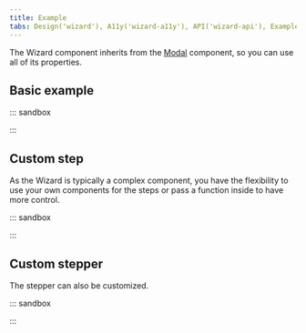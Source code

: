 ```yaml
---
title: Example
tabs: Design('wizard'), A11y('wizard-a11y'), API('wizard-api'), Example('wizard-code'), Changelog('wizard-changelog')
---
```


The Wizard component inherits from the [Modal](/components/modal/modal-api) component, so you can use all of its properties.

## Basic example

::: sandbox

<script lang="tsx">
import React, { useState } from 'react';
import Wizard from '@semcore/ui/wizard';
import Button from '@semcore/ui/button';
import { Flex } from '@semcore/ui/flex-box';
import ArrowRight from '@semcore/ui/icon/ArrowRight/m';
import ArrowLeft from '@semcore/ui/icon/ArrowLeft/m';

const steps = [{ title: 'Step 1' }, { title: 'Step 2' }, { title: 'Step 3' }];

const Demo = () => {
  const [step, setStep] = useState(1);
  const [visible, setVisible] = useState(false);
  const handleOpen = () => setVisible(true);
  const handleClose = () => setVisible(false);

  return (
    <>
      <Button use='primary' onClick={handleOpen}>
        Open modal
      </Button>
      <Wizard visible={visible} step={step} w={600} onClose={handleClose}>
        <Wizard.Sidebar title='Header'>
          <Wizard.Stepper step={1} onActive={setStep} completed>
            Step 1
          </Wizard.Stepper>
          <Wizard.Stepper step={2} onActive={setStep}>
            Step 2
          </Wizard.Stepper>
          <Wizard.Stepper step={3} onActive={setStep}>
            Step 3
          </Wizard.Stepper>
        </Wizard.Sidebar>
        <Wizard.Content tag={Flex} direction='column' justifyContent='space-between'>
          <Wizard.Step step={1}>Step 1</Wizard.Step>
          <Wizard.Step step={2}>Step 2</Wizard.Step>
          <Wizard.Step step={3}>Step 3</Wizard.Step>
          <Flex justifyContent='space-between' w='100%'>
            {step > 1 && (
              <Button use='tertiary' mt={5} onClick={() => setStep(step - 1)}>
                <Button.Addon>
                  <ArrowLeft />
                </Button.Addon>
                <Button.Text>{steps[step - 2].title}</Button.Text>
              </Button>
            )}
            {step !== steps.length && (
              <Button
                use='tertiary'
                mt={5}
                onClick={() => {
                  setStep(step + 1);
                }}
              >
                <Button.Text>{steps[step].title}</Button.Text>
                <Button.Addon>
                  <ArrowRight />
                </Button.Addon>
              </Button>
            )}
          </Flex>
        </Wizard.Content>
      </Wizard>
    </>
  );
}
</script>

:::

## Custom step

As the Wizard is typically a complex component, you have the flexibility to use your own components for the steps or pass a function inside to have more control.

::: sandbox

<script lang="tsx">
import React, { useState } from 'react';
import Wizard from '@semcore/ui/wizard';
import Button from '@semcore/ui/button';
import { Text } from '@semcore/ui/typography';
import { Flex } from '@semcore/ui/flex-box';
import ArrowRight from '@semcore/ui/icon/ArrowRight/m';
import ArrowLeft from '@semcore/ui/icon/ArrowLeft/m';
import Input from '@semcore/ui/input';

const Step1 = React.forwardRef(function (_props, ref: React.Ref<HTMLDivElement>) {
  return (
    <Flex ref={ref} direction='column'>
      <Input mb={4}>
        <Input.Value placeholder='Your name' />
      </Input>
      <Input>
        <Input.Value placeholder='Your email' />
      </Input>
    </Flex>
  );
});

const steps = [{ title: 'Step 1' }, { title: 'Step 2' }, { title: 'Step 3' }];

const Demo = () => {
  const [step, setStep] = useState(1);
  const [visible, setVisible] = useState(false);
  const handleOpen = () => setVisible(true);
  const handleClose = () => setVisible(false);

  return (
    <>
      <Button use='primary' onClick={handleOpen}>
        Open modal
      </Button>
      <Wizard visible={visible} step={step} w={600} onClose={handleClose}>
        <Wizard.Sidebar title='Header'>
          <Wizard.Stepper step={1} onActive={setStep}>
            Step 1
          </Wizard.Stepper>
          <Wizard.Stepper step={2} onActive={setStep}>
            Step 2
          </Wizard.Stepper>
          <Wizard.Stepper step={3} onActive={setStep}>
            Step 3
          </Wizard.Stepper>
        </Wizard.Sidebar>
        <Wizard.Content tag={Flex} direction='column' justifyContent='space-between'>
          <Wizard.Step tag={Step1} step={1} />
          <Wizard.Step step={2}>
            {(props, handlers) => {
              return 'Second step';
            }}
          </Wizard.Step>
          <Wizard.Step step={3}>
            <Text size={400} fontWeight={500}>
              Final step
            </Text>
            <Text tag='p' mt={2}>
              Congratulations on passing all the steps!
            </Text>
          </Wizard.Step>
          <Flex justifyContent='space-between' w='100%'>
            {step > 1 && (
              <Button use='tertiary' mt={5} onClick={() => setStep(step - 1)}>
                <Button.Addon>
                  <ArrowLeft />
                </Button.Addon>
                <Button.Text>{steps[step - 2].title}</Button.Text>
              </Button>
            )}
            {step !== steps.length && (
              <Button
                use='tertiary'
                mt={5}
                onClick={() => {
                  setStep(step + 1);
                }}
              >
                <Button.Text>{steps[step].title}</Button.Text>
                <Button.Addon>
                  <ArrowRight />
                </Button.Addon>
              </Button>
            )}
          </Flex>
        </Wizard.Content>
      </Wizard>
    </>
  );
}
</script>

:::

## Custom stepper

The stepper can also be customized.

::: sandbox

<script lang="tsx">
import React, { useState } from 'react';
import Wizard from '@semcore/ui/wizard';
import Button from '@semcore/ui/button';
import { Text } from '@semcore/ui/typography';
import { Flex } from '@semcore/ui/flex-box';
import ArrowRight from '@semcore/ui/icon/ArrowRight/m';
import ArrowLeft from '@semcore/ui/icon/ArrowLeft/m';
import Input from '@semcore/ui/input';
import Radio, { RadioGroup } from '@semcore/ui/radio';

const Step1 = React.forwardRef(function (_props, ref: React.Ref<HTMLDivElement>) {
  return (
    <Flex ref={ref} direction='column'>
      <Input mb={4}>
        <Input.Value placeholder='Your name' />
      </Input>
      <Input>
        <Input.Value placeholder='Your email' />
      </Input>
    </Flex>
  );
});

const steps = [{ title: 'Personal' }, { title: 'Keywords' }, { title: 'Import source' }];

const Demo = () => {
  const [step, setStep] = useState(1);
  const [visible, setVisible] = useState(false);
  const [value, setValue] = useState('');
  const handleOpen = () => setVisible(true);
  const handleClose = () => setVisible(false);

  return (
    <>
      <Button use='primary' onClick={handleOpen}>
        Open modal
      </Button>
      <Wizard visible={visible} step={step} w={600} onClose={handleClose}>
        <Wizard.Sidebar title='Header'>
          <Wizard.Stepper step={1} onActive={setStep}>
            Personal
            <Text color='#FFFFFF95' tag='div'>
              optional
            </Text>
          </Wizard.Stepper>
          <Wizard.Stepper step={2} onActive={setStep}>
            Keywords
          </Wizard.Stepper>
          <Wizard.Stepper step={3} onActive={setStep} number={2.1}>
            Import source
            <Text color='#FFFFFF95' tag='div'>
              {value === '' ? 'Not selected' : value}
            </Text>
          </Wizard.Stepper>
        </Wizard.Sidebar>
        <Wizard.Content tag={Flex} direction='column' justifyContent='space-between'>
          <Wizard.Step tag={Step1} step={1} />
          <Wizard.Step step={2}>
            {(props, handlers) => {
              return 'Keywords';
            }}
          </Wizard.Step>
          <Wizard.Step step={3}>
            <RadioGroup name='radio' value={value} onChange={setValue}>
              <Radio mr={2}>
                <Radio.Value value='Manually' />
                <Radio.Text>Manually</Radio.Text>
              </Radio>
              <Radio mr={2}>
                <Radio.Value value='From TXT' />
                <Radio.Text>From TXT</Radio.Text>
              </Radio>
              <Radio mr={2}>
                <Radio.Value value='From SCV' />
                <Radio.Text>From SCV</Radio.Text>
              </Radio>
            </RadioGroup>
          </Wizard.Step>
          <Flex justifyContent='space-between' w='100%'>
            {step > 1 && (
              <Button use='tertiary' mt={5} onClick={() => setStep(step - 1)}>
                <Button.Addon>
                  <ArrowLeft />
                </Button.Addon>
                <Button.Text>{steps[step - 2].title}</Button.Text>
              </Button>
            )}
            {step !== steps.length && (
              <Button
                use='tertiary'
                mt={5}
                onClick={() => {
                  setStep(step + 1);
                }}
              >
                <Button.Text>{steps[step].title}</Button.Text>
                <Button.Addon>
                  <ArrowRight />
                </Button.Addon>
              </Button>
            )}
          </Flex>
        </Wizard.Content>
      </Wizard>
    </>
  );
}
</script>

:::
